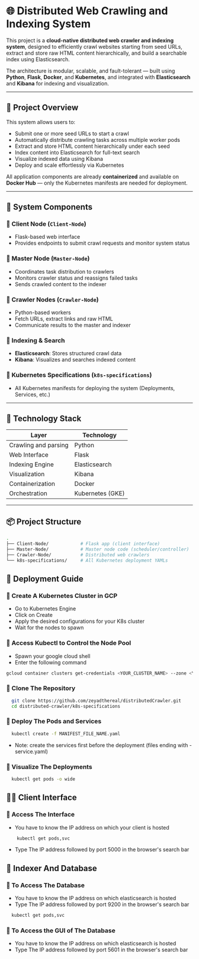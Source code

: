 # 🌐 Distributed Web Crawling and Indexing System

This project is a **cloud-native distributed web crawler and indexing system**, designed to efficiently crawl websites starting from seed URLs, extract and store raw HTML content hierarchically, and build a searchable index using Elasticsearch.

The architecture is modular, scalable, and fault-tolerant — built using **Python**, **Flask**, **Docker**, and **Kubernetes**, and integrated with **Elasticsearch** and **Kibana** for indexing and visualization.

---

## 🚀 Project Overview

This system allows users to:
- Submit one or more seed URLs to start a crawl
- Automatically distribute crawling tasks across multiple worker pods
- Extract and store HTML content hierarchically under each seed
- Index content into Elasticsearch for full-text search
- Visualize indexed data using Kibana
- Deploy and scale effortlessly via Kubernetes

All application components are already **containerized** and available on **Docker Hub** — only the Kubernetes manifests are needed for deployment.

---

## 🧱 System Components

### 🔹 Client Node (`Client-Node`)
- Flask-based web interface
- Provides endpoints to submit crawl requests and monitor system status

### 🔹 Master Node (`Master-Node`)
- Coordinates task distribution to crawlers
- Monitors crawler status and reassigns failed tasks
- Sends crawled content to the indexer

### 🔹 Crawler Nodes (`Crawler-Node`)
- Python-based workers
- Fetch URLs, extract links and raw HTML
- Communicate results to the master and indexer

### 🔹 Indexing & Search
- **Elasticsearch**: Stores structured crawl data
- **Kibana**: Visualizes and searches indexed content

### 🔹 Kubernetes Specifications (`k8s-specifications`)
- All Kubernetes manifests for deploying the system (Deployments, Services, etc.)

---

## 🧰 Technology Stack

| Layer                | Technology            |
|----------------------|------------------------|
| Crawling and parsing | Python                 |
| Web Interface        | Flask                  |
| Indexing Engine      | Elasticsearch          |
| Visualization        | Kibana                 |
| Containerization     | Docker                 |
| Orchestration        | Kubernetes (GKE) |

---

## 📦 Project Structure

```bash
.
├── Client-Node/            # Flask app (client interface)
├── Master-Node/            # Master node code (scheduler/controller)
├── Crawler-Node/           # Distributed web crawlers
└── k8s-specifications/     # All Kubernetes deployment YAMLs
```

## 📄 Deployment Guide

  ### 🔹 Create A Kubernetes Cluster in GCP
  - Go to Kubernetes Engine
  - Click on Create
  - Apply the desired configurations for your K8s cluster
  - Wait for the nodes to spawn
  
  ### 🔹 Access Kubectl to Control the Node Pool
  - Spawn your google cloud shell
  - Enter the following command
  ```bash
  gcloud container clusters get-credentials <YOUR_CLUSTER_NAME> --zone <YOUR_ZONE> --project <YOUR_PROJECT_NAME>
  ```
  ### 🔹 Clone The Repository
    
  ```bash
    git clone https://github.com/zeyadthereal/distributedCrawler.git
    cd distributed-crawler/k8s-specifications
  ```
  ### 🔹 Deploy The Pods and Services
  ```bash
    kubectl create -f MANIFEST_FILE_NAME.yaml
  ```
  - Note: create the services first before the deployment (files ending with -service.yaml)
  ### 🔹 Visualize The Deployments
  ```bash
    kubectl get pods -o wide
  ```
  
  ## 👨‍💻 Client Interface
  ### 🔹 Access The Interface
  - You have to know the IP address on which your client is hosted
  ```bash
      kubectl get pods,svc
  ```
  - Type The IP address followed by port 5000 in the browser's search bar
  
  
  ## 🔐 Indexer And Database
  ### 🔹 To Access The Database
  - You have to know the IP address on which elasticsearch is hosted
  - Type The IP address followed by port 9200 in the browser's search bar
  ```bash
    kubectl get pods,svc
  ```
      
  ### 🔹 To Access the GUI of The Database
  - You have to know the IP address on which elasticsearch is hosted
  - Type The IP address followed by port 5601 in the browser's search bar
 
